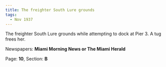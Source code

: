 ```yaml
---  
title: The freighter South Lure grounds  
tags:  
  - Nov 1937  
---  
```

  
The freighter South Lure grounds while attempting to dock at Pier 3. A tug frees her.  
  
Newspapers: **Miami Morning News or The Miami Herald**  
  
Page: **10**, Section: **B** 
